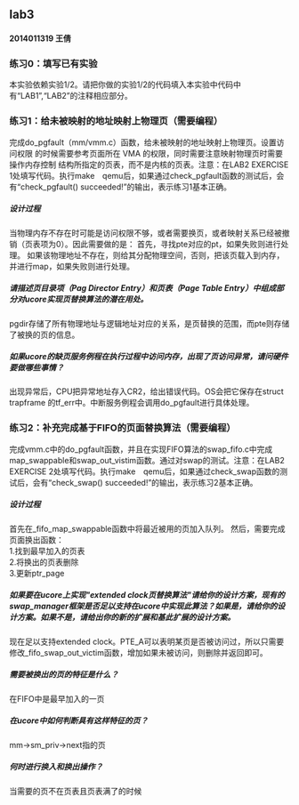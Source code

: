 ## lab3
#### 2014011319 王倩
### 练习0：填写已有实验
本实验依赖实验1/2。请把你做的实验1/2的代码填入本实验中代码中有“LAB1”,“LAB2”的注释相应部分。

### 练习1：给未被映射的地址映射上物理页（需要编程）
完成do_pgfault（mm/vmm.c）函数，给未被映射的地址映射上物理页。设置访问权限 的时候需要参考页面所在 VMA 的权限，同时需要注意映射物理页时需要操作内存控制 结构所指定的页表，而不是内核的页表。注意：在LAB2 EXERCISE 1处填写代码。执行make　qemu后，如果通过check_pgfault函数的测试后，会有“check_pgfault() succeeded!”的输出，表示练习1基本正确。
##### 设计过程
当物理内存不存在时可能是访问权限不够，或者需要换页，或者映射关系已经被撤销（页表项为0）。因此需要做的是：
首先，寻找pte对应的pt，如果失败则进行处理。
如果该物理地址不存在，则给其分配物理空间，否则，把该页载入到内存，并进行map，如果失败则进行处理。

##### 请描述页目录项（Pag Director Entry）和页表（Page Table Entry）中组成部分对ucore实现页替换算法的潜在用处。
pgdir存储了所有物理地址与逻辑地址对应的关系，是页替换的范围，而pte则存储了被换的页的信息。
##### 如果ucore的缺页服务例程在执行过程中访问内存，出现了页访问异常，请问硬件要做哪些事情？
出现异常后，CPU把异常地址存入CR2，给出错误代码。OS会把它保存在struct trapframe 的tf_err中。中断服务例程会调用do_pgfault进行具体处理。

### 练习2：补充完成基于FIFO的页面替换算法（需要编程）
完成vmm.c中的do_pgfault函数，并且在实现FIFO算法的swap_fifo.c中完成map_swappable和swap_out_vistim函数。通过对swap的测试。注意：在LAB2 EXERCISE 2处填写代码。执行make　qemu后，如果通过check_swap函数的测试后，会有“check_swap() succeeded!”的输出，表示练习2基本正确。
##### 设计过程
首先在_fifo_map_swappable函数中将最近被用的页加入队列。
然后，需要完成页面换出函数：  
1.找到最早加入的页表  
2.将换出的页表删除  
3.更新ptr_page  
##### 如果要在ucore上实现"extended clock页替换算法"请给你的设计方案，现有的swap_manager框架是否足以支持在ucore中实现此算法？如果是，请给你的设计方案。如果不是，请给出你的新的扩展和基此扩展的设计方案。
现在足以支持extended clock。PTE_A可以表明某页是否被访问过，所以只需要修改_fifo_swap_out_victim函数，增加如果未被访问，则删除并返回即可。
##### 需要被换出的页的特征是什么？
在FIFO中是最早加入的一页
##### 在ucore中如何判断具有这样特征的页？
mm->sm_priv->next指的页
##### 何时进行换入和换出操作？
当需要的页不在页表且页表满了的时候 
